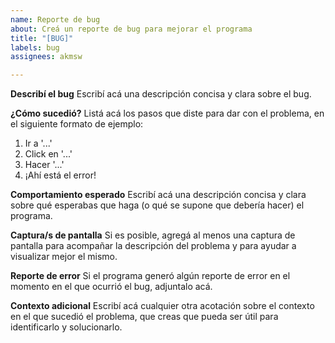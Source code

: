 ```yaml
---
name: Reporte de bug
about: Creá un reporte de bug para mejorar el programa
title: "[BUG]"
labels: bug
assignees: akmsw

---
```


**Describí el bug**
Escribí acá una descripción concisa y clara sobre el bug.

**¿Cómo sucedió?**
Listá acá los pasos que diste para dar con el problema, en el siguiente formato de ejemplo:
1. Ir a '...'
2. Click en '...'
3. Hacer '...'
4. ¡Ahí está el error!

**Comportamiento esperado**
Escribí acá una descripción concisa y clara sobre qué esperabas que haga (o qué se supone que debería hacer) el programa.

**Captura/s de pantalla**
Si es posible, agregá al menos una captura de pantalla para acompañar la descripción del problema y para ayudar a visualizar mejor el mismo.

**Reporte de error**
Si el programa generó algún reporte de error en el momento en el que ocurrió el bug, adjuntalo acá.

**Contexto adicional**
Escribí acá cualquier otra acotación sobre el contexto en el que sucedió el problema, que creas que pueda ser útil para identificarlo y solucionarlo.